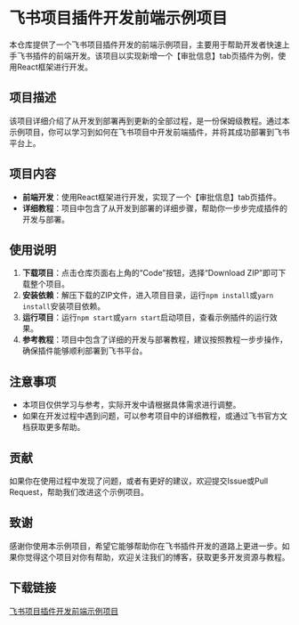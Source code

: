# 飞书项目插件开发前端示例项目

本仓库提供了一个飞书项目插件开发的前端示例项目，主要用于帮助开发者快速上手飞书插件的前端开发。该项目以实现新增一个【审批信息】tab页插件为例，使用React框架进行开发。

## 项目描述

该项目详细介绍了从开发到部署再到更新的全部过程，是一份保姆级教程。通过本示例项目，你可以学习到如何在飞书项目中开发前端插件，并将其成功部署到飞书平台上。

## 项目内容

- **前端开发**：使用React框架进行开发，实现了一个【审批信息】tab页插件。
- **详细教程**：项目中包含了从开发到部署的详细步骤，帮助你一步步完成插件的开发与部署。

## 使用说明

1. **下载项目**：点击仓库页面右上角的“Code”按钮，选择“Download ZIP”即可下载整个项目。
2. **安装依赖**：解压下载的ZIP文件，进入项目目录，运行`npm install`或`yarn install`安装项目依赖。
3. **运行项目**：运行`npm start`或`yarn start`启动项目，查看示例插件的运行效果。
4. **参考教程**：项目中包含了详细的开发与部署教程，建议按照教程一步步操作，确保插件能够顺利部署到飞书平台。

## 注意事项

- 本项目仅供学习与参考，实际开发中请根据具体需求进行调整。
- 如果在开发过程中遇到问题，可以参考项目中的详细教程，或通过飞书官方文档获取更多帮助。

## 贡献

如果你在使用过程中发现了问题，或者有更好的建议，欢迎提交Issue或Pull Request，帮助我们改进这个示例项目。

## 致谢

感谢你使用本示例项目，希望它能够帮助你在飞书插件开发的道路上更进一步。如果你觉得这个项目对你有帮助，欢迎关注我们的博客，获取更多开发资源与教程。

## 下载链接

[飞书项目插件开发前端示例项目](https://pan.quark.cn/s/86d113feb1d1)